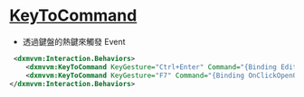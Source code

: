 # [KeyToCommand](https://documentation.devexpress.com/WPF/113865/MVVM-Framework/Behaviors/Predefined-Set/KeyToCommand)

- 透過鍵盤的熱鍵來觸發 Event

```xml
 <dxmvvm:Interaction.Behaviors>
    <dxmvvm:KeyToCommand KeyGesture="Ctrl+Enter" Command="{Binding EditCommand}" CommandParameter="{Binding ElementName=list, Path=SelectedItem}"/>
    <dxmvvm:KeyToCommand KeyGesture="F7" Command="{Binding OnClickOpenOutputWindowCommand}"  />
</dxmvvm:Interaction.Behaviors>
```